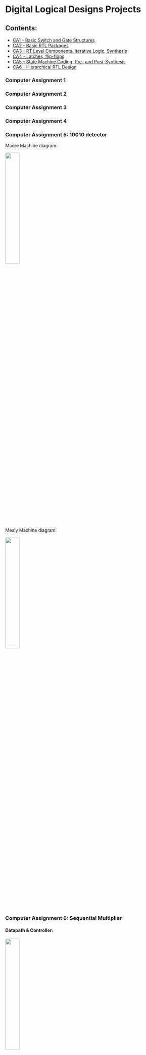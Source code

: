 # Digital Logical Designs Projects

## Contents:

* [CA1 - Basic Switch and Gate Structures](https://github.com/Farbod-Siahkali/Digital-Logical-Designs-Projects/tree/main/CA1%20-%20Basic%20Switch%20and%20Gate%20Structures)
* [CA2 - Basic RTL Packages](https://github.com/Farbod-Siahkali/Digital-Logical-Designs-Projects/tree/main/CA2%20-%20Basic%20RTL%20Packages)
* [CA3 - RT Level Components, Iterative Logic, Synthesis](https://github.com/Farbod-Siahkali/Digital-Logical-Designs-Projects/tree/main/CA3%20-%20RT%20Level%20Components%2C%20Iterative%20Logic%2C%20Synthesis)
* [CA4 - Latches, flip-flops](https://github.com/Farbod-Siahkali/Digital-Logical-Designs-Projects/tree/main/CA4%20-%20Latches%2C%20flip-flops)
* [CA5 - State Machine Coding, Pre- and Post-Synthesis](https://github.com/Farbod-Siahkali/Digital-Logical-Designs-Projects/tree/main/CA5%20-%20State%20Machine%20Coding%2C%20Pre-%20and%20Post-Synthesis)
* [CA6 - Hierarchical RTL Design](https://github.com/Farbod-Siahkali/Digital-Logical-Designs-Projects/tree/main/CA6%20-%20Hierarchical%20RTL%20Design)

### Computer Assignment 1

### Computer Assignment 2

### Computer Assignment 3

### Computer Assignment 4

### Computer Assignment 5: 10010 detector

Moore Machine diagram:

<img src = "https://user-images.githubusercontent.com/89969561/185650862-19cdc22f-d030-498b-a89e-a44c98af0d1a.png" width = "30%">

Mealy Machine diagram:

<img src = "https://user-images.githubusercontent.com/89969561/185651187-f052a9be-3e2e-43c5-ab14-3c6fc71d739e.png" width = "30%">

### Computer Assignment 6: Sequential Multiplier
#### Datapath & Controller:
<img src = "https://user-images.githubusercontent.com/89969561/185650056-89a16ccd-75be-497c-859c-ebe47e3f0729.png" width = "30%">

